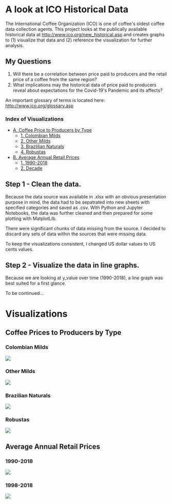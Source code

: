 # A look at ICO Historical Data
The International Coffee Organization (ICO) is one of coffee's oldest coffee data collection agents. This project looks at the publically available historical data at http://www.ico.org/new_historical.asp and creates graphs to (1) visualize that data and (2) reference the visualization for further analysis.

## My Questions
1. Will there be a correlation between price paid to producers and the retail price of a coffee from the same region?
2. What implications may the historical data of price paid to producers reveal about expectations for the Covid-19's Pandemic and its affects?

An important glossary of terms is located here: http://www.ico.org/glossary.asp

### Index of Visualizations
* [A. Coffee Price to Producers by Type](#Coffee-Prices-to-Producers-by-Type)
  * [1. Colombian Milds](#colombian-milds)
  * [2. Other Milds](#other-milds)
  * [3. Brazlilian Naturals](#brazilian-naturals)
  * [4. Robustas](#robustas)
 * [B. Average Annual Retail Prices](#Average-Annual-Retail-Prices)
   * [1. 1990-2018](#1990-2018)
   * [2. Decade](#1998-2018)

## Step 1 - Clean the data.
Because the data source was available in .xlsx with an obvious presentation purpose in mind, the data had to be sepatrated into new sheets with specified categories and saved as .csv. With Python and Jupyter Notebooks, the data was further cleaned and then prepared for some plotting with MatplotLib.

There were significant chunks of data missing from the source. I decided to discard any sets of data within the sources that were missing data.

To keep the visualizations consistent, I changed US dollar values to US cents values.

## Step 2 - Visualize the data in line graphs.
Because we are looking at y_value over time (1990-2018), a line graph was best suited for a first glance. 

To be continued...

# Visualizations

## Coffee Prices to Producers by Type

### Colombian Milds
![](farmgate_prices/output_files/colombian-milds-1990-2018.png)

### Other Milds
![](farmgate_prices/output_files/other-milds-1990-2018.png)

### Brazilian Naturals
![](farmgate_prices/output_files/brazilian-naturals-1990-2018.png)

### Robustas
![](farmgate_prices/output_files/robustas-1990-2018.png)

## Average Annual Retail Prices

### 1990-2018
![](retail_prices/output_files/retail-prices-all-years-1990-2018.png)

### 1998-2018
![](retail_prices/output_files/retail-prices-decade-1998-2018.png)
